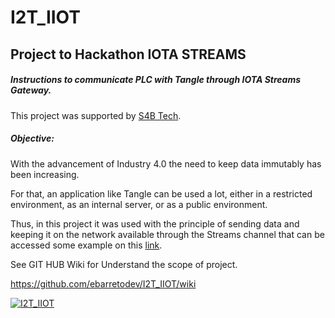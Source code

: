 # I2T_IIOT
## Project to Hackathon IOTA STREAMS

##### Instructions to communicate PLC with Tangle through IOTA Streams Gateway.

This project was supported by [S4B Tech](https://www.s4btech.com.br).


##### Objective:

With the advancement of Industry 4.0 the need to keep data immutably has been increasing.

For that, an application like Tangle can be used a lot, either in a restricted environment, as an internal server, or as a public environment.

Thus, in this project it was used with the principle of sending data and keeping it on the network available through the Streams channel that can be accessed some example on this [link](https://explorer.iot2tangle.io/channel/51ca8cd219130e34072fad3ec43cf35c35d91abfb72518aef83e2e5d1f39d7570000000000000000:af30542dce6d9220e371d97c).

See GIT HUB Wiki for Understand the scope of project.

https://github.com/ebarretodev/I2T_IIOT/wiki

[![I2T_IIOT](https://user-images.githubusercontent.com/67025189/100279666-c20fdb00-2f45-11eb-86d0-a075ef89e4dd.png)](https://www.youtube.com/embed/HFRORU1pO3E "I2T_IIOT")

